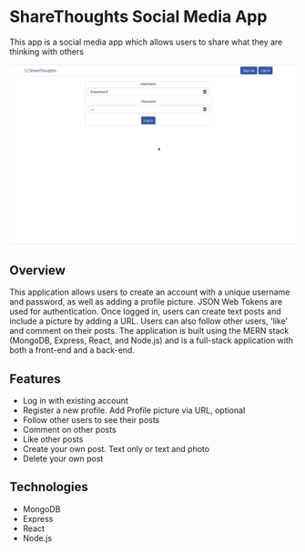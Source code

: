 # ShareThoughts Social Media App

This app is a social media app which allows users to share what they are thinking with others

![alt-text](https://github.com/kpgh46/twttrClone/blob/main/share_thoughts_tutorial.gif)

## Overview

This application allows users to create an account with a unique username and password, as well as adding a profile picture. JSON Web Tokens are used for authentication. Once logged in, users can create text posts and include a picture by adding a URL. Users can also follow other users, 'like' and comment on their posts. The application is built using the MERN stack (MongoDB, Express, React, and Node.js) and is a full-stack application with both a front-end and a back-end.

## Features

-   Log in with existing account
-   Register a new profile. Add Profile picture via URL, optional
-   Follow other users to see their posts
-   Comment on other posts
-   Like other posts
-   Create your own post. Text only or text and photo
-   Delete your own post

## Technologies

-   MongoDB
-   Express
-   React
-   Node.js
